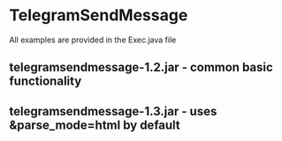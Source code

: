 # TelegramSendMessage
All examples are provided in the Exec.java file

## telegramsendmessage-1.2.jar - common basic functionality
## telegramsendmessage-1.3.jar - uses &parse_mode=html by default